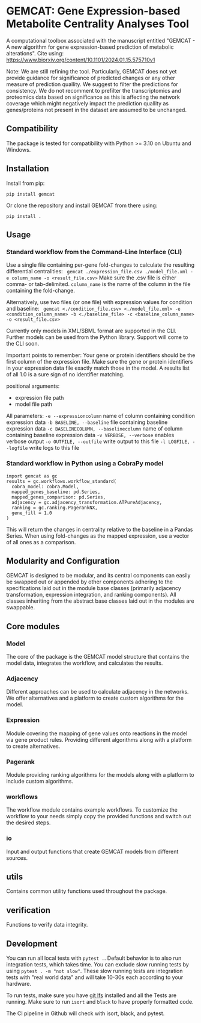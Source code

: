 # GEMCAT: Gene Expression-based Metabolite Centrality Analyses Tool
A computational toolbox associated with the manuscript entitled "GEMCAT - A new algorithm for gene expression-based prediction of metabolic alterations". 
Cite using: https://www.biorxiv.org/content/10.1101/2024.01.15.575710v1

Note: We are still refining the tool. Particularly, GEMCAT does not yet provide guidance for significance of predicted changes or any other measure of prediction quallity. We suggest to filter the predictions  for consistency. We do not recomment to prefilter the transcriptomics and proteomics data based on significance as this is affecting the network coverage which might negatively impact the prediction quallity as genes/proteins not present in the dataset are assumed to be unchanged. 

## Compatibility
The package is tested for compatibility with Python >= 3.10 on Ubuntu and Windows.

## Installation
Install from pip:

```pip install gemcat```

Or clone the repository and install GEMCAT from there using:  

```pip install .```


## Usage

### Standard workflow from the Command-Line Interface (CLI)

Use a single file containing per-gene fold-changes to calculate the resulting differential centralities:
``` gemcat ./expression_file.csv ./model_file.xml -e column_name -o <result_file.csv>```
Make sure the .csv file is either comma- or tab-delimited.
`column_name` is the name of the column in the file containing the fold-change.

Alternatively, use two files (or one file) with expression values for condition and baseline:
``` gemcat <./condition_file.csv> <./model_file.xml> -e <condition_column_name> -b <./baseline_file> -c <baseline_column_name> -o <result_file.csv>```

Currently only models in XML/SBML format are supported in the CLI.
Further models can be used from the Python library.
Support will come to the CLI soon.

Important points to remember:
Your gene or protein identifiers should be the first column of the expression file.
Make sure the gene or protein identifiers in your expression data file exactly match those in the model.
A results list of all 1.0 is a sure sign of no identifier matching.

positional arguments:
- expression file path
- model file path

All parameters:
`-e --expressioncolumn` name of column containing condition expression data
`-b BASELINE, --baseline` file containing baseline expression data
`-c BASELINECOLUMN, --baselinecolumn` name of column containing baseline expression data
`-v VERBOSE, --verbose` enables verbose output
`-o OUTFILE, --outfile` write output to this file
`-l LOGFILE, --logfile` write logs to this file


### Standard workflow in Python using a CobraPy model
```
import gemcat as gc
results = gc.workflows.workflow_standard(
  cobra_model: cobra.Model,
  mapped_genes_baseline: pd.Series,
  mapped_genes_comparison: pd.Series,
  adjacency = gc.adjacency_transformation.ATPureAdjacency,
  ranking = gc.ranking.PagerankNX,
  gene_fill = 1.0
)
```
This will return the changes in centrality relative to the baseline in a Pandas Series.
When using fold-changes as the mapped expression, use a vector of all ones as a comparison.

## Modularity and Configuration
GEMCAT is designed to be modular, and its central components can easily be swapped out or appended by other components 
adhering to the specifications laid out in the module base classes (primarily adjacency transformation, expression integration, and ranking components).
All classes inheriting from the abstract base classes laid out in the modules are swappable.

## Core modules
### Model
The core of the package is the GEMCAT model structure that contains the model data, integrates the workflow, and calculates the results.
### Adjacency
Different approaches can be used to calculate adjacency in the networks.
We offer alternatives and a platform to create custom algorithms for the model.
### Expression
Module covering the mapping of gene values onto reactions in the model via gene product rules.
Providing different algorithms along with a platform to create alternatives.
### Pagerank
Module providing ranking algorithms for the models along with a platform to include custom algorithms.
### workflows
The workflow module contains example workflows.
To customize the workflow to your needs simply copy the provided functions and switch out the desired steps.
### io
Input and output functions that create GEMCAT models from different sources.
## utils
Contains common utility functions used throughout the package.
## verification
Functions to verify data integrity.


## Development
You can run all local tests with `pytest .`. Default behavior is to also run integration tests, which takes time.
You can exclude slow running tests by using `pytest . -m "not slow"`.
These slow running tests are integration tests with "real world data" and will take 10-30s each according to your hardware.

To run tests, make sure you have [git lfs](https://git-lfs.com/) installed and all the Tests are running.
Make sure to run `isort` and `black` to have properly formatted code.

The CI pipeline in Github will check with isort, black, and pytest.
